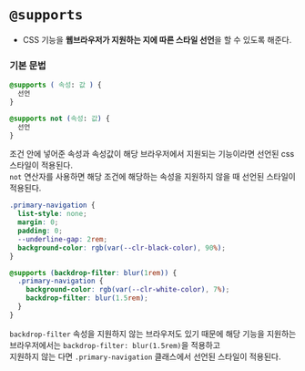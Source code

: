# `@supports`

- CSS 기능을 **웹브라우저가 지원하는 지에 따른 스타일 선언**을 할 수 있도록 해준다.

### 기본 문법

```css
@supports ( 속성: 값 ) {
  선언
}

@supports not (속성: 값) {
  선언
}
```

조건 안에 넣어준 속성과 속성값이 해당 브라우저에서 지원되는 기능이라면 선언된 css 스타일이 적용된다.  
`not` 연산자를 사용하면 해당 조건에 해당하는 속성을 지원하지 않을 때 선언된 스타일이 적용된다.

```css
.primary-navigation {
  list-style: none;
  margin: 0;
  padding: 0;
  --underline-gap: 2rem;
  background-color: rgb(var(--clr-black-color), 90%);
}

@supports (backdrop-filter: blur(1rem)) {
  .primary-navigation {
    background-color: rgb(var(--clr-white-color), 7%);
    backdrop-filter: blur(1.5rem);
  }
}
```

`backdrop-filter` 속성을 지원하지 않는 브라우저도 있기 때문에 해당 기능을 지원하는 브라우저에서는 `backdrop-filter: blur(1.5rem)`을 적용하고  
지원하지 않는 다면 `.primary-navigation` 클래스에서 선언된 스타일이 적용된다.
